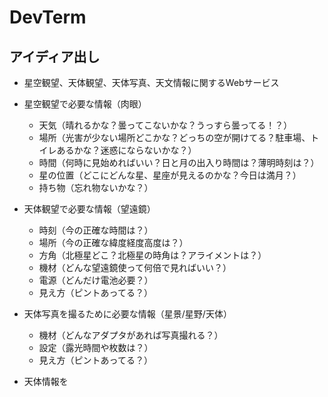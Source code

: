 # DevTerm

## アイディア出し

- 星空観望、天体観望、天体写真、天文情報に関するWebサービス

- 星空観望で必要な情報（肉眼）
  - 天気（晴れるかな？曇ってこないかな？うっすら曇ってる！？）
  - 場所（光害が少ない場所どこかな？どっちの空が開けてる？駐車場、トイレあるかな？迷惑にならないかな？）
  - 時間（何時に見始めればいい？日と月の出入り時間は？薄明時刻は？）
  - 星の位置（どこにどんな星、星座が見えるのかな？今日は満月？）
  - 持ち物（忘れ物ないかな？）

- 天体観望で必要な情報（望遠鏡）
  - 時刻（今の正確な時間は？）
  - 場所（今の正確な緯度経度高度は？）
  - 方角（北極星どこ？北極星の時角は？アライメントは？）
  - 機材（どんな望遠鏡使って何倍で見ればいい？）
  - 電源（どんだけ電池必要？）
  - 見え方（ピントあってる？）

- 天体写真を撮るために必要な情報（星景/星野/天体）
  - 機材（どんなアダプタがあれば写真撮れる？）
  - 設定（露光時間や枚数は？）
  - 見え方（ピントあってる？）

- 天体情報を
